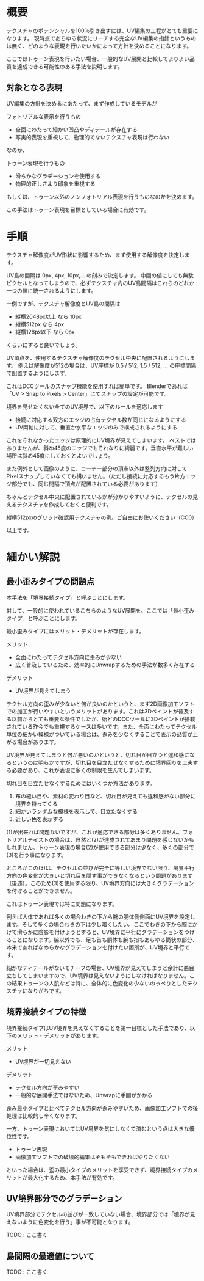 
# 概要

テクスチャのポテンシャルを100％引き出すには、UV編集の工程がとても重要になります。
現時点であらゆる状況にリーチする完全なUV編集の指針というものは無く、どのような表現を行いたいかによって方針を決めることになります。

ここではトゥーン表現を行いたい場合、一般的なUV展開と比較してよりよい品質を達成できる可能性のある手法を説明します。

## 対象となる表現

UV編集の方針を決めるにあたって、まず作成しているモデルが

フォトリアルな表示を行うもの

* 全面にわたって細かい凹凸やディテールが存在する
* 写実的表現を重視して、物理的でないテクスチャ表現は行わない

なのか、

トゥーン表現を行うもの

* 滑らかなグラデーションを使用する
* 物理的正しさより印象を重視する

もしくは、トゥーン以外のノンフォトリアル表現を行うものなのかを決めます。

この手法はトゥーン表現を目標としている場合に有効です。


# 手順

テクスチャ解像度がUV形状に影響するため、まず使用する解像度を決定します。

UV島の間隔は 0px, 4px, 10px,... の刻みで決定します。
中間の値にしても無駄ピクセルとなってしまうので、必ずテクスチャ内のUV島間隔はこれらのどれか一つの値に統一されるようにします。

一例ですが、テクスチャ解像度とUV島の間隔は

* 縦横2048px以上 なら 10px
* 縦横512px なら 4px
* 縦横128px以下 なら 0px

くらいにすると良いでしょう。

UV頂点を、使用するテクスチャ解像度のテクセル中央に配置されるようにします。
例えば解像度が512の場合は、UV座標が 0.5 / 512, 1.5 / 512, ... の座標間隔で配置するようにします。

これはDCCツールのスナップ機能を使用すれば簡単です。
Blenderであれば「UV > Snap to Pixels > Center」にてスナップの設定が可能です。

境界を見せたくない全てのUV境界で、以下のルールを適応します

* 接続に対応する双方のエッジの占有テクセル数が同じになるようにする
* UV両軸に対して、垂直か水平なエッジのみで構成されるようにする

これを守れなかったエッジは原理的にUV境界が見えてしまいます。
ベストではありませんが、斜め45度のエッジでもそれなりに綺麗です。垂直水平が難しい場所は斜め45度にしておくとよいでしょう。

また例外として画像のように、コーナー部分の頂点以外は整列方向に対してPixelスナップしていなくても構いません。（ただし接続に対応するもう片方エッジ部分でも、同じ間隔で頂点が配置されている必要があります）

ちゃんとテクセル中央に配置されているかが分かりやすいように、テクセルの見えるテクスチャを作成しておくと便利です。

縦横512pxのグリッド確認用テクスチャの例。ご自由にお使いください（CC0）

以上です。


# 細かい解説

## 最小歪みタイプの問題点

本手法を「境界接続タイプ」と呼ぶことにします。

対して、一般的に使われているこちらのようなUV展開を、ここでは「最小歪みタイプ」と呼ぶことにします。

最小歪みタイプにはメリット・デメリットが存在します。

メリット

* 全面にわたってテクセル方向に歪みが少ない
* 広く普及しているため、効率的にUnwrapするための手法が数多く存在する

デメリット

* UV境界が見えてしまう

テクセル方向の歪みが少ないと何が良いのかというと、まず2D画像加工ソフトでの加工が行いやすいというメリットがあります。これは3Dペイントが普及する以前からとても重要な条件でしたが、殆どのDCCツールに3Dペイントが搭載されている昨今でも重視するケースは多いです。また、全面にわたってテクセル単位の細かい模様がついている場合は、歪みを少なくすることで表示の品質が上がる場合があります。

UV境界が見えてしまうと何が悪いのかというと、切れ目が目立つと違和感になるというのは明らかですが、切れ目を目立たせなくするために境界回りを工夫する必要があり、これが表現に多くの制限を生んでしまいます。

切れ目を目立たせなくするためにはいくつか方法があります。

1. 布の縫い目や、素材の変わり目など、切れ目が見えても違和感がない部分に境界を持ってくる
1. 細かいランダムな模様を表示して、目立たなくする
1. 近しい色を表示する

(1)が出来れば問題ないですが、これが適応できる部分は多くありません。フォトリアルテイストの場合は、自然と(2)が達成されてあまり問題を感じないかもしれません。トゥーン表現の場合(2)が使用できる部分は少なく、多くの部分で(3)を行う事になります。

ところがこの(3)は、テクセルの並びが完全に等しい境界でない限り、境界平行方向の色変化が大きいと切れ目を隠す事ができなくなるという問題があります（後述）。このため(3)を使用する限り、UV境界方向には大きくグラデーションを付けることができません。

これはトゥーン表現では特に問題になります。

例えば人体であれば多くの場合わきの下から腕の胴体側側面にUV境界を設定します。そして多くの場合わきの下は少し暗くしたい。ここでわきの下から腕にかけて滑らかに陰影を付けようとすると、UV境界に平行にグラデーションをつけることになります。脇以外でも、足も首も胴体も腕も指もあらゆる筒状の部分、本来であればなめらかなグラデーションを付けたい箇所が、UV境界と平行です。

細かなディテールがないモチーフの場合、UV境界が見えてしまうと余計に悪目立ちしてしまいますので、UV境界は見えないようにしなければなりません。この結果トゥーンの人肌などは特に、全体的に色変化の少ないのっぺりとしたテクスチャになりがちです。

## 境界接続タイプの特徴

境界接続タイプはUV境界を見えなくすることを第一目標とした手法であり、以下のメリット・デメリットがあります。

メリット

* UV境界が一切見えない

デメリット

* テクセル方向が歪みやすい
* 一般的な展開手法ではないため、Unwrapに手間がかかる

歪み最小タイプと比べてテクセル方向が歪みやすいため、画像加工ソフトでの後処理は比較的し辛くなります。

一方、トゥーン表現においてはUV境界を気にしなくて済むという点は大きな優位性です。

* トゥーン表現
* 画像加工ソフトでの破壊的編集はそもそもできればやりたくない

といった場合は、歪み最小タイプのメリットを享受できず、境界接続タイプのメリットが最大化するため、本手法が有効です。

## UV境界部分でのグラデーション

UV境界部分でテクセルの並びが一致していない場合、境界部分では「境界が見えないように色変化を行う」事が不可能となります。

TODO : ここ書く

## 島間隔の最適値について

TODO : ここ書く


